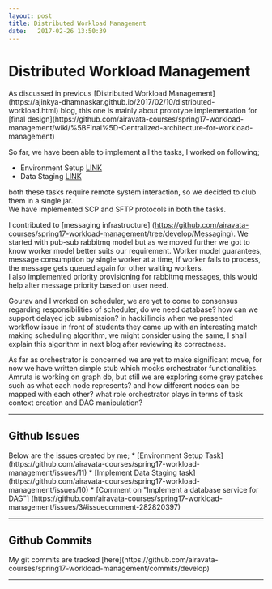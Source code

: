 ```yaml
---
layout: post
title: Distributed Workload Management  
date:   2017-02-26 13:50:39
---
```

<h1>Distributed Workload Management</h1>
As discussed in previous [Distributed Workload Management](https://ajinkya-dhamnaskar.github.io/2017/02/10/distributed-workload.html)
blog, this one is mainly about prototype implementation for [final design](https://github.com/airavata-courses/spring17-workload-management/wiki/%5BFinal%5D-Centralized-architecture-for-workload-management)   

So far, we have been able to implement all the tasks, I worked on following;
* Environment Setup [LINK](https://github.com/airavata-courses/spring17-workload-management/tree/develop/workers/DataStaging)
* Data Staging [LINK](https://github.com/airavata-courses/spring17-workload-management/tree/develop/workers/DataStaging)   

both these tasks require remote system interaction, so we decided to club them in a single jar.   
We have implemented SCP and SFTP protocols in both the tasks. 

I contributed to [messaging infrastructure] (https://github.com/airavata-courses/spring17-workload-management/tree/develop/Messaging).
We started with pub-sub rabbitmq model but as we moved further we got to know worker model better suits our requirement. Worker model guarantees,
message consumption by single worker at a time, if worker fails to process, the message gets queued again for other waiting workers.    
I also implemented priority provisioning for rabbitmq messages, this would help alter message priority based on user need. 

Gourav and I worked on scheduler, we are yet to come to consensus regarding responsibilities of scheduler, do we need database? how can we support delayed job submission? in 
hackillinois when we presented workflow issue in front of students they came up with an interesting match making scheduling algorithm, we might consider using the same, 
I shall explain this algorithm in next blog after reviewing its correctness.    

As far as orchestrator is concerned we are yet to make significant move, for now we have written simple stub which mocks orchestrator functionalities.
Amruta is working on graph db, but still we are exploring some grey patches such as what each node represents? and how different nodes can be mapped with each other?
what role orchestrator plays in terms of task context creation and DAG manipulation? 

<hr />

<h2>Github Issues</h2>
Below are the issues created by me;
* [Environment Setup Task](https://github.com/airavata-courses/spring17-workload-management/issues/11)
* [Implement Data Staging task](https://github.com/airavata-courses/spring17-workload-management/issues/10)
* [Comment on "Implement a database service for DAG"] (https://github.com/airavata-courses/spring17-workload-management/issues/3#issuecomment-282820397)

<hr /> 

<h2>Github Commits</h2>
My git commits are tracked [here](https://github.com/airavata-courses/spring17-workload-management/commits/develop)
<hr />

